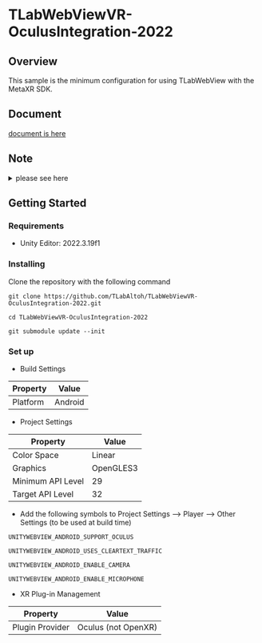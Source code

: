 # TLabWebViewVR-OculusIntegration-2022

## Overview
This sample is the minimum configuration for using TLabWebView with the MetaXR SDK.

## Document
[document is here](https://tlabgames.gitbook.io/tlabwebview)

## Note
<details><summary>please see here</summary>

### Oculus SDK Updated to Meta XR SDK
The Oculus SDK has now been updated for Oculus integration SDK to Meta XR All in One SDK, this sdk requires Unity Editor 2021.26f1 ~. Oculus SDK versions after 57 (Meta XR SDK) are managed by Unity Package Manager (UPM), but have near-compatibility between Oculus Integration and the Meta XR SDK. However, in the sample scene in this repository, the Meta XR SDK sample has been updated to no longer use the OVR Input Module and switched to Pointable Canvas Module based, because the UI implementation sample including the Oculus SDK is based on the Pointable Canvas Module and it's inappropriate to implement webview with the OVR Input Module as before. (2021/4/14)

### Module Management Policy Modified
The policy has been changed to manage libraries in the repository as submodules after commit ``` 4a7a833 ```. Please run ``` git submodule update --init ``` to adjust the commit of the submodule to the version recommended by the project.

### Issue 1 (Android Custom Manifest)

Unity 2021.1.* recommended adding the following to the manifest file

```xml
<!-- For Unity-WebView -->
<application android:allowBackup="true"/>
<application android:supportsRtl="true"/>
<application android:hardwareAccelerated="true"/>
<application android:usesCleartextTraffic="true"/>

<uses-permission android:name="android.permission.INTERNET" />
<uses-permission android:name="android.permission.ACCESS_NETWORK_STATE"/>
<uses-permission android:name="android.permission.CAMERA" />
<uses-permission android:name="android.permission.MICROPHONE" />
<uses-permission android:name="android.permission.MODIFY_AUDIO_SETTINGS" />
<uses-permission android:name="android.permission.RECORD_AUDIO" />

<uses-feature android:name="android.hardware.camera" />
<uses-feature android:name="android.hardware.microphone" />
<!-- For Unity-WebView -->
```

However, this is not recommended for Unity 2022.1.* and later.
        Adding this caused a problem with the manifest file not being properly configured at build time.
        It is recommended not to add these items to Android Custom Manifest after Unity 2022.1.*. (Creating Custom Manifest itself is not a problem)

### Issue 2 (Android Custom Manifest)

When specifying OpenXR as the XR plugin provider, a part of the manifest is forcibly deleted and an error occurs in WebView. Therefore, it is recommended to specify Oculus as the plugin provider.

```xml
<!-- Error: net::ERR_CACHE_MISS -->
<uses-permission android:name="ANDROID.PERMISSION.INTERNET"/> <!-- Missing !! -->
```

</details>

## Getting Started

### Requirements
- Unity Editor: 2022.3.19f1

### Installing
Clone the repository with the following command

```
git clone https://github.com/TLabAltoh/TLabWebViewVR-OculusIntegration-2022.git

cd TLabWebViewVR-OculusIntegration-2022

git submodule update --init
```

### Set up
- Build Settings

| Property      | Value   |
| ------------- | ------- |
| Platform      | Android |

- Project Settings

| Property          | Value     |
| ----------------- | --------- |
| Color Space       | Linear    |
| Graphics          | OpenGLES3 |
| Minimum API Level | 29        |
| Target API Level  | 32        |


- Add the following symbols to Project Settings --> Player --> Other Settings (to be used at build time)

```
UNITYWEBVIEW_ANDROID_SUPPORT_OCULUS
```
```
UNITYWEBVIEW_ANDROID_USES_CLEARTEXT_TRAFFIC
```
```
UNITYWEBVIEW_ANDROID_ENABLE_CAMERA
```
```
UNITYWEBVIEW_ANDROID_ENABLE_MICROPHONE
```

- XR Plug-in Management

| Property        | Value               |
| --------------- | ------------------- |
| Plugin Provider | Oculus (not OpenXR) |
